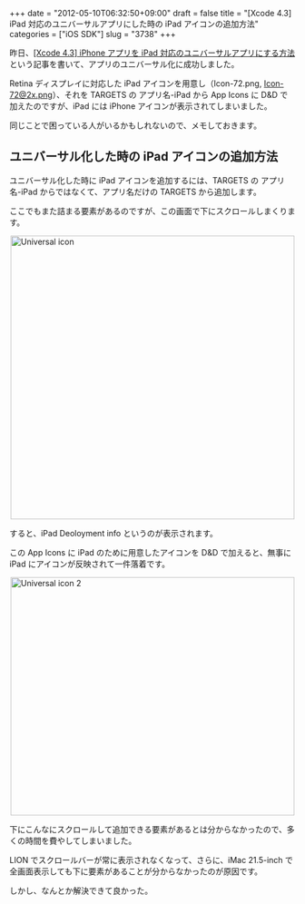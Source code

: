 +++
date = "2012-05-10T06:32:50+09:00"
draft = false
title = "[Xcode 4.3] iPad 対応のユニバーサルアプリにした時の iPad アイコンの追加方法"
categories = ["iOS SDK"]
slug = "3738"
+++

昨日、<a href="http://rakuishi.com/iossdk/3733/" target="_blank">[Xcode 4.3] iPhone アプリを iPad 対応のユニバーサルアプリにする方法</a>という記事を書いて、アプリのユニバーサル化に成功しました。

Retina ディスプレイに対応した iPad アイコンを用意し（Icon-72.png, Icon-72@2x.png）、それを TARGETS の アプリ名-iPad から App Icons に D&D で加えたのですが、iPad には iPhone アイコンが表示されてしまいました。

同じことで困っている人がいるかもしれないので、メモしておきます。

<h2>ユニバーサル化した時の iPad アイコンの追加方法</h2>

ユニバーサル化した時に iPad アイコンを追加するには、TARGETS の アプリ名-iPad からではなくて、アプリ名だけの TARGETS から追加します。

ここでもまた詰まる要素があるのですが、この画面で下にスクロールしまくります。

<img style="display:block; margin-left:auto; margin-right:auto;" src="/images/2012/05/universal-icon.png" alt="Universal icon" title="universal-icon.png" border="0" width="500" height="500" />

すると、iPad Deoloyment info というのが表示されます。

この App Icons に iPad のために用意したアイコンを D&D で加えると、無事に iPad にアイコンが反映されて一件落着です。

<img style="display:block; margin-left:auto; margin-right:auto;" src="/images/2012/05/universal-icon-2.png" alt="Universal icon 2" title="universal-icon-2.png" border="0" width="500" height="420" />

下にこんなにスクロールして追加できる要素があるとは分からなかったので、多くの時間を費やしてしまいました。

LION でスクロールバーが常に表示されなくなって、さらに、iMac 21.5-inch で全画面表示しても下に要素があることが分からなかったのが原因です。

しかし、なんとか解決できて良かった。
